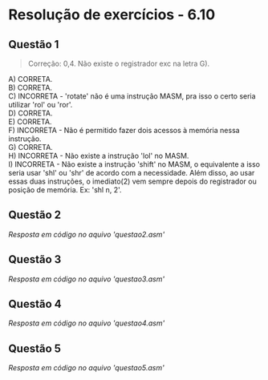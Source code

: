 #  Resolução de exercícios - 6.10 

##  Questão 1

> Correção: 0,4.  Não existe o registrador exc na letra G).

A) CORRETA.  
B) CORRETA.  
C) INCORRETA - 'rotate' não é uma instrução MASM, pra isso o certo seria utilizar 'rol' ou 'ror'.  
D) CORRETA.  
E) CORRETA.     
F) INCORRETA - Não é permitido fazer dois acessos à memória nessa instrução.  
G) CORRETA.    
H) INCORRETA - Não existe a instrução 'lol' no MASM.   
I) INCORRETA - Não existe a instrução 'shift' no MASM, o equivalente a isso seria usar 'shl' ou 'shr' de acordo com a necessidade. Além disso, ao usar essas duas instruções, o imediato(2) vem sempre depois do registrador ou posição de memória. Ex: 'shl n, 2'.

## Questão 2
*Resposta em código no aquivo 'questao2.asm'*

## Questão 3
*Resposta em código no aquivo 'questao3.asm'*

## Questão 4
*Resposta em código no aquivo 'questao4.asm'*

## Questão 5
*Resposta em código no aquivo 'questao5.asm'*

